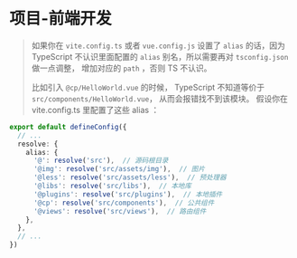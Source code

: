 # 项目-前端开发


> 
> 
> 如果你在 ```vite.config.ts``` 或者 ```vue.config.js```
> 设置了 ```alias``` 的话，因为 TypeScript 不认识里面配置的
> ```alias``` 别名，所以需要再对 ```tsconfig.json``` 做一点调整，
> 增加对应的 ```path``` ，否则 TS 不认识。
>
> 比如引入 ```@cp/HelloWorld.vue``` 的时候，
> TypeScript 不知道等价于 ```src/components/HelloWorld.vue```，
> 从而会报错找不到该模块。
> 假设你在 vite.config.ts 里配置了这些 alias ：

   ```ts
   export default defineConfig({
     // ...
     resolve: {
       alias: {
         '@': resolve('src'),  // 源码根目录
         '@img': resolve('src/assets/img'),  // 图片
         '@less': resolve('src/assets/less'),  // 预处理器
         '@libs': resolve('src/libs'),  // 本地库
         '@plugins': resolve('src/plugins'),  // 本地插件
         '@cp': resolve('src/components'),  // 公共组件
         '@views': resolve('src/views'),  // 路由组件
       },
     },
     // ...
   })
   ```